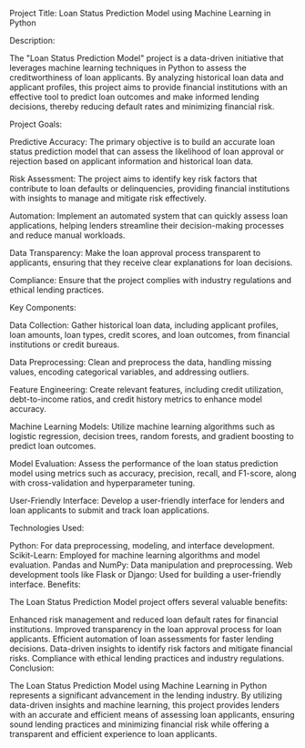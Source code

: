 Project Title: Loan Status Prediction Model using Machine Learning in Python

Description:

The "Loan Status Prediction Model" project is a data-driven initiative that leverages machine learning techniques in Python to assess the creditworthiness of loan applicants. By analyzing historical loan data and applicant profiles, this project aims to provide financial institutions with an effective tool to predict loan outcomes and make informed lending decisions, thereby reducing default rates and minimizing financial risk.

Project Goals:

Predictive Accuracy: The primary objective is to build an accurate loan status prediction model that can assess the likelihood of loan approval or rejection based on applicant information and historical loan data.

Risk Assessment: The project aims to identify key risk factors that contribute to loan defaults or delinquencies, providing financial institutions with insights to manage and mitigate risk effectively.

Automation: Implement an automated system that can quickly assess loan applications, helping lenders streamline their decision-making processes and reduce manual workloads.

Data Transparency: Make the loan approval process transparent to applicants, ensuring that they receive clear explanations for loan decisions.

Compliance: Ensure that the project complies with industry regulations and ethical lending practices.

Key Components:

Data Collection: Gather historical loan data, including applicant profiles, loan amounts, loan types, credit scores, and loan outcomes, from financial institutions or credit bureaus.

Data Preprocessing: Clean and preprocess the data, handling missing values, encoding categorical variables, and addressing outliers.

Feature Engineering: Create relevant features, including credit utilization, debt-to-income ratios, and credit history metrics to enhance model accuracy.

Machine Learning Models: Utilize machine learning algorithms such as logistic regression, decision trees, random forests, and gradient boosting to predict loan outcomes.

Model Evaluation: Assess the performance of the loan status prediction model using metrics such as accuracy, precision, recall, and F1-score, along with cross-validation and hyperparameter tuning.

User-Friendly Interface: Develop a user-friendly interface for lenders and loan applicants to submit and track loan applications.

Technologies Used:

Python: For data preprocessing, modeling, and interface development.
Scikit-Learn: Employed for machine learning algorithms and model evaluation.
Pandas and NumPy: Data manipulation and preprocessing.
Web development tools like Flask or Django: Used for building a user-friendly interface.
Benefits:

The Loan Status Prediction Model project offers several valuable benefits:

Enhanced risk management and reduced loan default rates for financial institutions.
Improved transparency in the loan approval process for loan applicants.
Efficient automation of loan assessments for faster lending decisions.
Data-driven insights to identify risk factors and mitigate financial risks.
Compliance with ethical lending practices and industry regulations.
Conclusion:

The Loan Status Prediction Model using Machine Learning in Python represents a significant advancement in the lending industry. By utilizing data-driven insights and machine learning, this project provides lenders with an accurate and efficient means of assessing loan applicants, ensuring sound lending practices and minimizing financial risk while offering a transparent and efficient experience to loan applicants.
